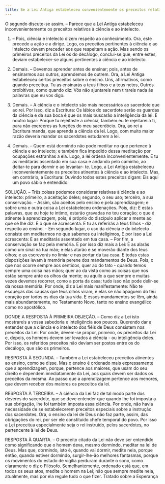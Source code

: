 ```yaml
---
title: Se a Lei Antiga estabeleceu convenientemente os preceitos relativos à ciência e ao intelecto
---
```


O segundo discute-se assim. – Parece que a Lei Antiga estabeleceu inconvenientemente os preceitos relativos à ciência e ao intelecto.  

1. – Pois, ciência e intelecto dizem respeito ao conhecimento. Ora, este precede a ação e a dirige. Logo, os preceitos pertinentes à ciência e ao intelecto devem preceder aos que respeitam a ação. Mas sendo os primeiros preceitos da Lei os do decálogo, conclui-se que, entre estes, deviam estabelecer-se alguns pertinentes à ciência e ao intelecto.  

2. Demais. – Devemos aprender antes de ensinar; pois, antes de ensinarmos aos outros, aprendemos de outrem. Ora, a Lei Antiga estabeleceu certos preceitos sobre o ensino. Uns, afirmativos, como quando preceitua. Tu as ensinarás a teus filhos e a teus netos, Outros proibitivos, como quando diz: Vós não ajuntareis nem tirareis nada às palavras que eu vos digo.  

3. Demais. – A ciência e o intelecto são mais necessários ao sacerdote que ao rei. Por isso, diz a Escritura: Os lábios do sacerdote serão os guardas da ciência e da sua boca é que os mais buscarão a inteligência da lei. E noutro lugar: Porque tu rejeitaste a ciência, também eu te rejeitarei a ti, para não exerceres as funções do meu sacerdócio. Ora, ao rei a Escritura manda, que aprenda a ciência da lei. Logo, com muito maior razão deveria mandar os sacerdotes estudarem a lei.  

4. Demais. – Quem está dormindo não pode meditar no que pertence à ciência e ao intelecto; e também fica impedido dessa meditação por ocupações estranhas a ela. Logo, a lei ordena inconvenientemente. E tu as meditarás assentado em sua casa e andando pelo caminho, ao deitar-te para dormir e ao levantar- te. Logo, a Lei Antiga estabeleceu inconvenientemente os preceitos atinentes à ciência e ao intelecto. Mas, em contrário, a Escritura: Ouvindo todos estes preceitos digam: Eis aqui um povo sábio e entendido.  

SOLUÇÃO. – Três coisas podemos considerar relativas à ciência e ao intelecto: primeiro, a aceitação deles; segundo, o seu uso; terceiro, a sua conservação. – Assim, são aceitos pelo ensino e pela aprendizagem; e sobre uma e outra coisa a Lei estabeleceu ordenações. Pois, diz: E estas palavras, que eu hoje te intimo, estarão gravadas no teu coração; o que é atinente à aprendizagem, pois, é próprio do discípulo aplicar a mente ao que se lhe diz. E o que se acrescenta. E tu as referirás a teus filhos - diz respeito ao ensino. – Em segundo lugar, o uso da ciência e do intelecto consiste em meditarmos no que sabemos ou inteligimos, E por isso a Lei acrescenta: E as meditarás assentado em tua casa. – Por fim, a conservação se faz pela memória. E por isso diz mais a Lei: E as alarás como um sinal na tua mão; e elas atarão e se moverão diante dos teus olhos; e as escreverás no limiar e nas portar da tua casa. E todas estas disposições levam à memória perene dos mandamentos de Deus. Pois, o que nos ocorre sempre aos sentidos, quer ao do tato - quando temos sempre uma coisa nas mãos; quer ao da vista como as coisas que nos estão sempre ante os olhos da mente; ou aquilo a que sempre e muitas vezes devemos recorrer, como a porta da casa; tudo isso não pode delir-se da nossa memória. Por onde, diz a Lei mais manifestamente: Não te esqueças das causas que teus olhos viram, e elas se não apaguem do teu coração por todos os dias da tua vida. E esses mandamentos se lêm, ainda mais abundantemente, no Testamento Novo, tanto no ensino evangélico como no apostólico.  

DONDE A RESPOSTA À PRIMEIRA OBJEÇÃO. – Como diz a Lei isto mostrareis a vossa sabedoria e inteligência aos poucos. Querendo dar a entender que a ciência e o intelecto dos fiéis de Deus consistem nos preceitos da Lei. Por onde, devem-se propor, primeiro, os preceitos da Lei e, depois, os homens devem ser levados à ciência - ou inteligência deles. Por isso, os referidos preceitos não deviam ser postos entre os do decálogo, que são os primeiros.  

RESPOSTA À SEGUNDA. – Também a Lei estabeleceu preceitos atinentes ao ensino, como se disse. Mas o ensino é ordenado mais expressamente que a aprendizagem, porque, pertence aos maiores, que usam do seu direito e dependem imediatamente da Lei, aos quais devem ser dados os preceitos da mesma. Ao passo que a aprendizagem pertence aos menores, que devem receber dos maiores os preceitos da lei.  

RESPOSTA À TERCEIRA. – A ciência da Lei faz de tal modo parte dos deveres do sacerdote, que se deve entender que quando lhe foi imposta a sua obrigação, lhe foi também imposta essa ciência. Por onde, não havia necessidade de se estabelecerem preceitos especiais sobre a instrução dos sacerdotes. Ora, o ensino da lei de Deus não faz parte, assim, das obrigações do rei, por ser ele constituído chefe temporal do povo. Por isso a Lei preceitua especialmente seja o rei instruído, pelos sacerdotes, no pertencente à lei de Deus.  

RESPOSTA À QUARTA. – O preceito citado da Lei não deve ser entendido como significando que o homem deva, mesmo dormindo, meditar na lei de Deus. Mas que, dormindo, isto é, quando vai dormir, medite nela, porque então, quando estiver dormindo, surgir-lhe-ão melhores fantasmas, porque os movimentos do estado de vigília perduram durante o sono, como claramente o diz o Filósofo. Semelhantemente, ordenado está que, em todos os seus atos, medite o homem na Lei; não que sempre medite nela, atualmente, mas por ela regule tudo o que fizer. Tratado sobre a Esperança